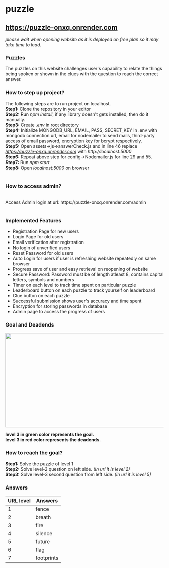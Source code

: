 # puzzle
## https://puzzle-onxq.onrender.com 
*please wait when opening website as it is deployed on free plan so it may take time to load.*
### Puzzles
The puzzles on this website challenges user's capability to relate the things being spoken or shown in the clues with the question to reach the correct answer.
### How to step up project?
The following steps are to run project on localhost.
<br>
**Step1:** Clone the repository in your editor
<br>
**Step2:** Run *npm install*, if any library doesn't gets installed, then do it manually.
<br>
**Step3:** Create *.env* in root directory
<br>
**Step4:** Initialize MONGODB_URL, EMAIL, PASS, SECRET_KEY in .env with mongodb connection url, email for nodemailer to send mails, third-party access of email password, encryption key for bcrypt respectively.
<br>
**Step5:** Open assets->js->answerCheck.js and in line 46 replace *https://puzzle-onxq.onrender.com* with *http://localhost:5000*
<br>
**Step6:** Repeat above step for config->Nodemailer.js for line 29 and 55.
<br>
**Step7:** Run *npm start*
<br>
**Step8:** Open *localhost:5000* on browser
<br>
<br>
### How to access admin?
<br>
Access Admin login at url: https://puzzle-onxq.onrender.com/admin
<br>
<br>

### Implemented Features
* Registration Page for new users
* Login Page for old users
* Email verification after registration
* No login of unverified users
* Reset Password for old users
* Auto Login for users if user is refreshing website repeatedly on same browser
* Progress save of user and easy retrieval on reopening of website
* Secure Password: Password must be of length atleast 8, contains capital letters, symbols and numbers
* Timer on each level to track time spent on particular puzzle
* Leaderboard button on each puzzle to track yourself on leaderboard
* Clue button on each puzzle
* Successful submission shows user's accuracy and time spent
* Encryption for storing passwords in database
* Admin page to access the progress of users

### Goal and Deadends
<img src="https://user-images.githubusercontent.com/79657095/235725331-8b1f9dfa-0066-41d8-9c1a-c724d1a6d676.png" width="600" height="300">


**level 3 in green color represents the goal.**
<br>
**level 3 in red color represents the deadends.**

### How to reach the goal?
**Step1:** Solve the puzzle of level 1
<br>
**Step2:** Solve level-2 question on left side. *(In url it is level 2)*
<br>
**Step3:** Solve level-3 second question from left side. *(In url it is level 5)*
<br>
### Answers
|   URL level   |    Answers    |
| ------------- | ------------- |
|       1       |     fence     |
|       2       |     breath    |
|       3       |      fire     |
|       4       |     silence   |
|       5       |     future    |
|       6       |      flag     |
|       7       |   footprints  |
